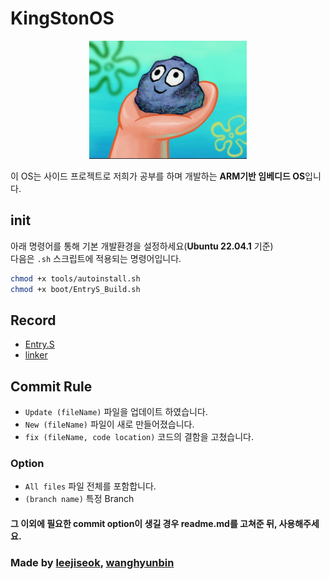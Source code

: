 # KingStonOS

<p align="center">
<img width="50%" src="PetRock.webp"/>
</p>

이 OS는 사이드 프로젝트로 저희가 공부를 하며 개발하는 **ARM기반 임베디드 OS**입니다.  

## init

아래 명령어를 통해 기본 개발환경을 설정하세요(**Ubuntu 22.04.1** 기준)  
다음은 `.sh` 스크립트에 적용되는 명령어입니다.  
  
```sh
chmod +x tools/autoinstall.sh
chmod +x boot/EntryS_Build.sh
```

## Record

* [Entry.S](/recordNote/Entry.md)
* [linker](/recordNote/linker.md)

## Commit Rule

* `Update (fileName)` 파일을 업데이트 하였습니다.
* `New (fileName)` 파일이 새로 만들어졌습니다.
* `fix (fileName, code location)` 코드의 결함을 고쳤습니다.  

### Option

* `All files` 파일 전체를 포함합니다.
* `(branch name)` 특정 Branch

#### 그 이외에 필요한 commit option이 생길 경우 readme.md를 고쳐준 뒤, 사용해주세요.

### Made by [leejiseok](https://github.com/jiseok12), [wanghyunbin](https://github.com/KimWang906)
